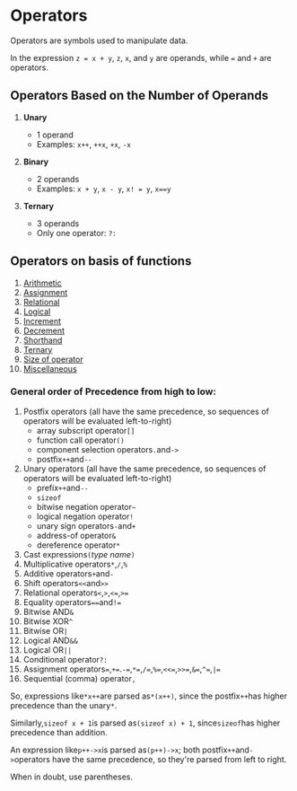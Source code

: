 # Operators

Operators are symbols used to manipulate data.

In the expression `z = x + y`, `z`, `x`, and `y` are operands, while `=` and `+` are operators.

## Operators Based on the Number of Operands

1. **Unary**
    - 1 operand
    - Examples: `x++`, `++x`, `+x`, `-x`

2. **Binary**
    - 2 operands
    - Examples: `x + y`, `x - y`, `x! = y`, `x==y`

3. **Ternary**
    - 3 operands
    - Only one operator: `?:`

## Operators on basis of functions

1. [Arithmetic](./Arithmetic.md)
2. [Assignment](./Assignment.md)
3. [Relational](./Relational.md)
4. [Logical](./Logical.md)
5. [Increment](./Increment.md)
6. [Decrement](./Decrement.md)
7. [Shorthand](./Shorthand.md)
8. [Ternary](./Ternary)
9. [Size of operator](./Sizeof.md)
10. [Miscellaneous](./Misc)

### General order of Precedence from high to low:

1. Postfix operators (all have the same precedence, so sequences of operators will be evaluated left-to-right)
    - array subscript operator`[]`
    - function call operator`()`
    - component selection operators`.`and`->`
    - postfix`++`and`--`
2. Unary operators (all have the same precedence, so sequences of operators will be evaluated left-to-right)
    - prefix`++`and`--`
    - `sizeof`
    - bitwise negation operator`~`
    - logical negation operator`!`
    - unary sign operators`-`and`+`
    - address-of operator`&`
    - dereference operator`*`
3. Cast expressions`(`_type name_`)`
4. Multiplicative operators`*`,`/`,`%`
5. Additive operators`+`and`-`
6. Shift operators`<<`and`>>`
7. Relational operators`<`,`>`,`<=`,`>=`
8. Equality operators`==`and`!=`
9. Bitwise AND`&`
10. Bitwise XOR`^`
11. Bitwise OR`|`
12. Logical AND`&&`
13. Logical OR`||`
14. Conditional operator`?:`
15. Assignment operators`=`,`+=`.`-=`,`*=`,`/=`,`%=`,`<<=`,`>>=`,`&=`,`^=`,`|=`
16. Sequential (comma) operator`,`

So, expressions like`*x++`are parsed as`*(x++)`, since the postfix`++`has higher precedence than the unary`*`.

Similarly,`sizeof x + 1`is parsed as`(sizeof x) + 1`, since`sizeof`has higher precedence than addition.

An expression like`p++->x`is parsed as`(p++)->x`; both postfix`++`and`->`operators have the same precedence, so they're
parsed from left to right.

When in doubt, use parentheses.